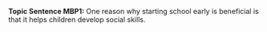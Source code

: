 **Topic Sentence MBP1:** One reason why starting school early is beneficial is that it helps children develop social skills. 